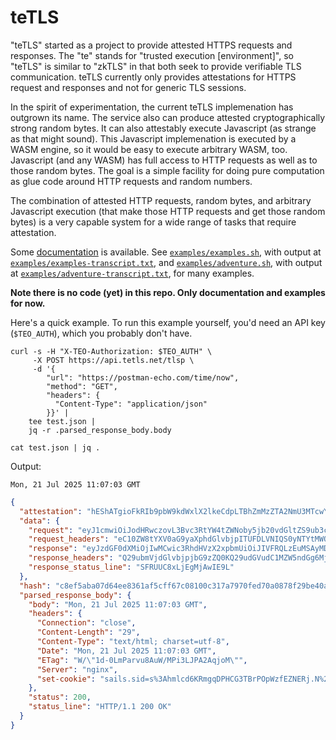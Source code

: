 # teTLS

"teTLS" started as a project to provide attested HTTPS requests and
responses.  The "te" stands for "trusted execution [environment]", so
"teTLS" is similar to "zkTLS" in that both seek to provide verifiable
TLS communication. teTLS currently only provides attestations for
HTTPS request and responses and not for generic TLS sessions.

In the spirit of experimentation, the current teTLS implemenation has
outgrown its name.  The service also can produce attested
cryptographically strong random bytes.  It can also attestably execute
Javascript (as strange as that might sound).  This Javascript
implemenation is executed by a WASM engine, so it would be easy to
execute arbitrary WASM, too.  Javascript (and any WASM) has full
access to HTTP requests as well as to those random bytes.  The goal is
a simple facility for doing pure computation as glue code around HTTP
requests and random numbers.

The combination of attested HTTP requests, random bytes, and arbitrary
Javascript execution (that make those HTTP requests and get those
random bytes) is a very capable system for a wide range of tasks that
require attestation.

Some [documentation](doc/api.md) is available.  See
[`examples/examples.sh`](examples/examples.sh), with output at
[`examples/examples-transcript.txt`](examples/examples-transcript.txt),
and [`examples/adventure.sh`](examples/adventure.sh), with output at
[`examples/adventure-transcript.txt`](examples/adventure-transcript.txt),
for many examples.

**Note there is no code (yet) in this repo.  Only documentation and
examples for now.** 

Here's a quick example.  To run this example yourself, you'd need an
API key (`$TEO_AUTH`), which you probably don't have.

```Shell
curl -s -H "X-TEO-Authorization: $TEO_AUTH" \
     -X POST https://api.tetls.net/tlsp \
     -d '{
        "url": "https://postman-echo.com/time/now",
        "method": "GET",
        "headers": {
          "Content-Type": "application/json"
        }}' |
    tee test.json |
    jq -r .parsed_response_body.body

cat test.json | jq . 
```

Output:

```
Mon, 21 Jul 2025 11:07:03 GMT
```

```json
{
  "attestation": "hEShATgioFkRIb9pbW9kdWxlX2lkeCdpLTBhZmMzZTA2NmU3MTcwYTI5LWVu [and 5932 more bytes]",
  "data": {
    "request": "eyJ1cmwiOiJodHRwczovL3Bvc3RtYW4tZWNoby5jb20vdGltZS9ub3ciLCJt [and 80 more bytes]",
    "request_headers": "eC10ZW8tYXV0aG9yaXphdGlvbjpITUFDLVNIQS0yNTYtMWQ2NzNlMjY0YzJk [and 236 more bytes]",
    "response": "eyJzdGF0dXMiOjIwMCwic3RhdHVzX2xpbmUiOiJIVFRQLzEuMSAyMDAgT0si [and 488 more bytes]",
    "response_headers": "Q29ubmVjdGlvbjpjbG9zZQ0KQ29udGVudC1MZW5ndGg6MjkNCkNvbnRlbnQt [and 328 more bytes]",
    "response_status_line": "SFRUUC8xLjEgMjAwIE9L"
  },
  "hash": "c8ef5aba07d64ee8361af5cff67c08100c317a7970fed70a0878f29be40a [and 4 more bytes]",
  "parsed_response_body": {
    "body": "Mon, 21 Jul 2025 11:07:03 GMT",
    "headers": {
      "Connection": "close",
      "Content-Length": "29",
      "Content-Type": "text/html; charset=utf-8",
      "Date": "Mon, 21 Jul 2025 11:07:03 GMT",
      "ETag": "W/\"1d-0LmParvu8AuW/MPi3LJPA2AqjoM\"",
      "Server": "nginx",
      "set-cookie": "sails.sid=s%3Ahmlcd6KRmgqDPHCG3TBrPOpWzfEZNERj.N%2BUIONfEsI1 [and 50 more bytes]"
    },
    "status": 200,
    "status_line": "HTTP/1.1 200 OK"
  }
}
```

